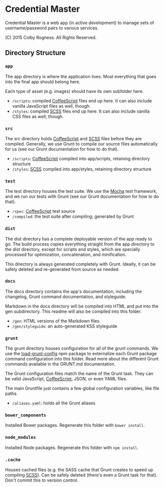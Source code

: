 # Credential Master #

Credential Master is a web app (in active development) to manage sets of username/password pairs to various services.

(C) 2015 Colby Rogness. All Rights Reserved.

## Directory Structure ##

### `app` ###

The app directory is where the application lives. Most everything that goes into the final app should belong here.

Each type of asset (e.g. images) should have its own subfolder here.

- `/scripts`: compiled [CoffeeScript](http://coffeescript.org/) files end up here. It can also include vanilla JavaScript files as well, though.
- `/styles`: compiled [SCSS](http://sass-lang.com/) files end up here. It can also include vanilla CSS files as well, though.

### `src` ###

The src directory holds [CoffeeScript](http://coffeescript.org/) and [SCSS](http://sass-lang.com/) files before they are compiled. Generally, we use Grunt to compile our source files automatically for us (see our Grunt documentation for how to do that).

- `/scripts`: [CoffeeScript](http://coffeescript.org/) compiled into app/scripts, retaining directory structure
- `/styles`: [SCSS](http://sass-lang.com/) compiled into app/styles, retaining directory structure

### `test` ###

The test directory houses the test suite. We use the [Mocha](http://mochajs.org/) test framework, and we run our tests with Grunt (see our Grunt documentation for how to do that).

- `/spec`: [CoffeeScript](http://coffeescript.org/) test source
- `/compiled`: the test suite after compiling; generated by Grunt

### `dist` ###

The dist directory has a complete deployable version of the app ready to go. The build process copies everything straight from the app directory to the dist directory, except for scripts and styles, which are specially processed for optimization, concatenation, and minification.

This directory is always generated completely with Grunt. Ideally, it can be safely deleted and re-generated from source as needed.

### `docs` ###

The docs directory contains the app's documentation, including the changelog, Grunt command documentation, and styleguide.

Markdown in the docs directory will be compiled into HTML and put into the gen subdirectory. This readme will also be compiled into this folder.

- `/gen`: HTML versions of the Markdown files
- `/gen/styleguide`: an auto-generated KSS styleguide

### `grunt` ###

The grunt directory houses configuration for all of the grunt commands. We use the [load-grunt-config](https://github.com/firstandthird/load-grunt-config) npm package to externalize each Grunt package command configuration into this folder. Read more about the different Grunt commands available in the GRUNT.md documentation.

The Grunt configuration files match the name of the Grunt task. They can be valid JavaScript, [CoffeeScript](http://coffeescript.org/), JSON, or even YAML files.

The main Gruntfile just contains a few global configuration variables, like file paths.

- `/aliases.yaml`: holds all the Grunt aliases

### `bower_components` ###

Installed Bower packages. Regenerate this folder with `bower install`.

### `node_modules` ###

Installed Node packages. Regenerate this folder with `npm install`.

### `.cache` ###

Houses cached files (e.g. the SASS cache that Grunt creates to speed up compiling [SCSS](http://sass-lang.com/)). Can be safely deleted (there's even a Grunt task for that). Don't commit this to version control.
